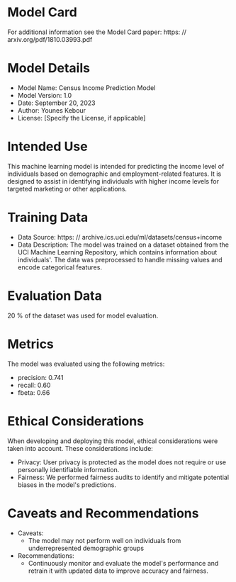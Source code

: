 # Model Card

For additional information see the Model Card paper: https: // arxiv.org/pdf/1810.03993.pdf

# Model Details
- Model Name: Census Income Prediction Model
- Model Version: 1.0
- Date: September 20, 2023
- Author: Younes Kebour
- License: [Specify the License, if applicable]
# Intended Use
This machine learning model is intended for predicting the income level of individuals based on demographic and employment-related features. It is designed to assist in identifying individuals with higher income levels for targeted marketing or other applications.
# Training Data
- Data Source: https: // archive.ics.uci.edu/ml/datasets/census+income
- Data Description: The model was trained on a dataset obtained from the UCI Machine Learning Repository, which contains information about individuals'. The data was preprocessed to handle missing values and encode categorical features.
# Evaluation Data
20 % of the dataset was used for model evaluation.
# Metrics
The model was evaluated using the following metrics:
- precision: 0.741
- recall: 0.60
- fbeta: 0.66
# Ethical Considerations
When developing and deploying this model, ethical considerations were taken into account. These considerations include:
- Privacy: User privacy is protected as the model does not require or use personally identifiable information.
- Fairness: We performed fairness audits to identify and mitigate potential biases in the model's predictions.

# Caveats and Recommendations
- Caveats:
    - The model may not perform well on individuals from underrepresented demographic groups
- Recommendations:
    - Continuously monitor and evaluate the model's performance and retrain it with updated data to improve accuracy and fairness.

